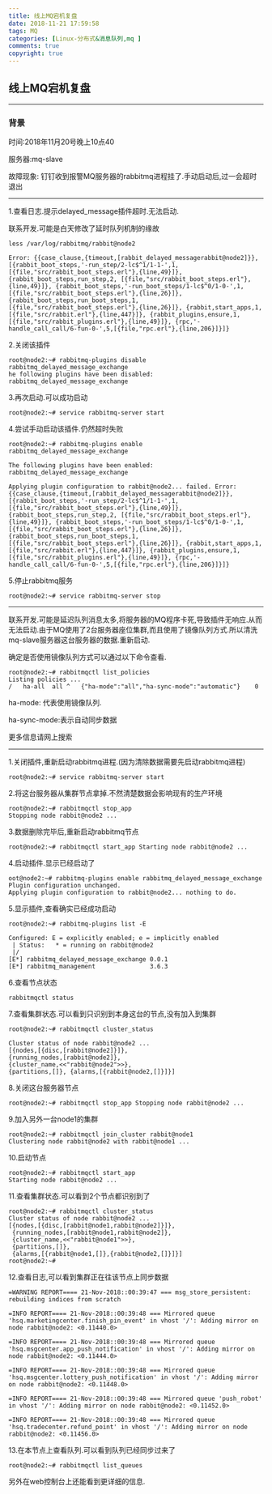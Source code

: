 ```yaml
---
title: 线上MQ宕机复盘
date: 2018-11-21 17:59:58
tags: MQ
categories: [Linux-分布式&消息队列,mq ]
comments: true
copyright: true
---
```


## 线上MQ宕机复盘

---

### 背景

时间:2018年11月20号晚上10点40

服务器:mq-slave

故障现象: 钉钉收到报警MQ服务器的rabbitmq进程挂了.手动启动后,过一会超时退出

<!--more-->

---

1.查看日志.提示delayed_message插件超时.无法启动.

联系开发.可能是白天修改了延时队列机制的缘故

```
less /var/log/rabbitmq/rabbit@node2

Error: {{case_clause,{timeout,[rabbit_delayed_messagerabbit@node2]}}, [{rabbit_boot_steps,'-run_step/2-lc$^1/1-1-',1, [{file,"src/rabbit_boot_steps.erl"},{line,49}]}, {rabbit_boot_steps,run_step,2, [{file,"src/rabbit_boot_steps.erl"},{line,49}]}, {rabbit_boot_steps,'-run_boot_steps/1-lc$^0/1-0-',1, [{file,"src/rabbit_boot_steps.erl"},{line,26}]}, {rabbit_boot_steps,run_boot_steps,1, [{file,"src/rabbit_boot_steps.erl"},{line,26}]}, {rabbit,start_apps,1,[{file,"src/rabbit.erl"},{line,447}]}, {rabbit_plugins,ensure,1,[{file,"src/rabbit_plugins.erl"},{line,49}]}, {rpc,'-handle_call_call/6-fun-0-',5,[{file,"rpc.erl"},{line,206}]}]}
```

2.关闭该插件

```
root@node2:~# rabbitmq-plugins disable rabbitmq_delayed_message_exchange
he following plugins have been disabled: 
rabbitmq_delayed_message_exchange
```

3.再次启动.可以成功启动

```
root@node2:~# service rabbitmq-server start
```

4.尝试手动启动该插件.仍然超时失败

```
root@node2:~# rabbitmq-plugins enable rabbitmq_delayed_message_exchange

The following plugins have been enabled:
rabbitmq_delayed_message_exchange

Applying plugin configuration to rabbit@node2... failed. Error: {{case_clause,{timeout,[rabbit_delayed_messagerabbit@node2]}}, [{rabbit_boot_steps,'-run_step/2-lc$^1/1-1-',1, [{file,"src/rabbit_boot_steps.erl"},{line,49}]}, {rabbit_boot_steps,run_step,2, [{file,"src/rabbit_boot_steps.erl"},{line,49}]}, {rabbit_boot_steps,'-run_boot_steps/1-lc$^0/1-0-',1, [{file,"src/rabbit_boot_steps.erl"},{line,26}]}, {rabbit_boot_steps,run_boot_steps,1, [{file,"src/rabbit_boot_steps.erl"},{line,26}]}, {rabbit,start_apps,1,[{file,"src/rabbit.erl"},{line,447}]}, {rabbit_plugins,ensure,1,[{file,"src/rabbit_plugins.erl"},{line,49}]}, {rpc,'-handle_call_call/6-fun-0-',5,[{file,"rpc.erl"},{line,206}]}]}
```

5.停止rabbitmq服务

```
root@node2:~# service rabbitmq-server stop
```

---

联系开发.可能是延迟队列消息太多,将服务器的MQ程序卡死,导致插件无响应.从而无法启动.由于MQ使用了2台服务器座位集群,而且使用了镜像队列方式.所以清洗mq-slave服务器这台服务器的数据.重新启动.

确定是否使用镜像队列方式可以通过以下命令查看.

```
root@node2:~# rabbitmqctl list_policies
Listing policies ...
/	ha-all	all	^	{"ha-mode":"all","ha-sync-mode":"automatic"}	0
```

ha-mode: 代表使用镜像队列.

ha-sync-mode:表示自动同步数据

更多信息请网上搜索

---

1.关闭插件,重新启动rabbitmq进程.(因为清除数据需要先启动rabbitmq进程)

```
root@node2:~# service rabbitmq-server start
```

2.将这台服务器从集群节点拿掉.不然清楚数据会影响现有的生产环境

```
root@node2:~# rabbitmqctl stop_app
Stopping node rabbit@node2 ...
```

3.数据删除完毕后,重新启动rabbitmq节点

```
root@node2:~# rabbitmqctl start_app Starting node rabbit@node2 ...
```

4.启动插件.显示已经启动了

```
oot@node2:~# rabbitmq-plugins enable rabbitmq_delayed_message_exchange
Plugin configuration unchanged.
Applying plugin configuration to rabbit@node2... nothing to do.
```

5.显示插件,查看确实已经成功启动

```
root@node2:~# rabbitmq-plugins list -E

Configured: E = explicitly enabled; e = implicitly enabled
 | Status:   * = running on rabbit@node2
 |/
[E*] rabbitmq_delayed_message_exchange 0.0.1
[E*] rabbitmq_management               3.6.3
```

6.查看节点状态

```
rabbitmqctl status
```

7.查看集群状态.可以看到只识别到本身这台的节点,没有加入到集群

```
root@node2:~# rabbitmqctl cluster_status 

Cluster status of node rabbit@node2 ... 
[{nodes,[{disc,[rabbit@node2]}]}, 
{running_nodes,[rabbit@node2]},
{cluster_name,<<"rabbit@node2">>}, 
{partitions,[]}, {alarms,[{rabbit@node2,[]}]}]
```

8.关闭这台服务器节点

```
root@node2:~# rabbitmqctl stop_app Stopping node rabbit@node2 ...
```

9.加入另外一台node1的集群

```
root@node2:~# rabbitmqctl join_cluster rabbit@node1 
Clustering node rabbit@node2 with rabbit@node1 ...
```

10.启动节点

```
root@node2:~# rabbitmqctl start_app 
Starting node rabbit@node2 ...
```

11.查看集群状态.可以看到2个节点都识别到了

```
root@node2:~# rabbitmqctl cluster_status
Cluster status of node rabbit@node2 ...
[{nodes,[{disc,[rabbit@node1,rabbit@node2]}]},
 {running_nodes,[rabbit@node1,rabbit@node2]},
 {cluster_name,<<"rabbit@node1">>},
 {partitions,[]},
 {alarms,[{rabbit@node1,[]},{rabbit@node2,[]}]}]
root@node2:~#
```

12.查看日志,可以看到集群正在往该节点上同步数据

```
=WARNING REPORT==== 21-Nov-2018::00:39:47 === msg_store_persistent: rebuilding indices from scratch

=INFO REPORT==== 21-Nov-2018::00:39:48 === Mirrored queue 'hsq.marketingcenter.finish_pin_event' in vhost '/': Adding mirror on node rabbit@node2: <0.11440.0>

=INFO REPORT==== 21-Nov-2018::00:39:48 === Mirrored queue 'hsq.msgcenter.app_push_notification' in vhost '/': Adding mirror on node rabbit@node2: <0.11444.0>

=INFO REPORT==== 21-Nov-2018::00:39:48 === Mirrored queue 'hsq.msgcenter.lottery_push_notification' in vhost '/': Adding mirror on node rabbit@node2: <0.11448.0>

=INFO REPORT==== 21-Nov-2018::00:39:48 === Mirrored queue 'push_robot' in vhost '/': Adding mirror on node rabbit@node2: <0.11452.0>

=INFO REPORT==== 21-Nov-2018::00:39:48 === Mirrored queue 'hsq.tradecenter.refund_point' in vhost '/': Adding mirror on node rabbit@node2: <0.11456.0>
```

13.在本节点上查看队列.可以看到队列已经同步过来了

```
root@node2:~# rabbitmqctl list_queues
```

另外在web控制台上还能看到更详细的信息.

